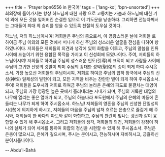 +++
title = 'Prayer bpn6556 in 한국어'
tags = ['lang-ko', 'bpn-unsorted']
+++
회의장에 들어가서는 항상 하느님께 대한 사랑 으로 고동치는 가슴과 하느님에 대한 기억 외에 모든 것을 잊어버린 순결한 입으로 이 기도문을 낭송하라. 그리하면 전능자께서는 그대들이 최대 의 승리를 얻을 수 있도록 친절히 도우실 것이다.


하느님, 저의 하느님이시여! 저희들은 주님의 종으로서, 이 영광스러운 날에 저희들 로 하여금 주님 이외의 모든 것에서 떠나게 하신 주님의 성스러운 얼굴을 전심을 다하여 향하였나이다. 저희들은 저희들의 의견과 생각에 있어 화합을 이루고, 주님의 말씀을 인류 사이에 드높이기 위한 융합된 목적을 가지고 이 신성회에 모였나이다. 주여, 저희들의 하느님이시여! 저희들로 하여금 주님의 성스러운 인도(引導)의 표적이 되고 사람들 사이에 주님의 고귀한 신앙의 깃발이 되며 주님의 강대한 성약(聖約)의 종이 되게 하여 주시옵소서. 가장 높으신 저희들의 주님이시여, 저희로 하여금 주님의 압하 왕국에서 주님의 신성(神性) 일체성의 발현이 되고, 모든 지역을 비추는 찬란한 별이 되게 하여 주시옵소서. 주여! 저희들을 도우시와 저희로 하여금 주님의 놀라운 은혜의 파도로 물결치는 대양이 되고, 주님의 가장 영광된 높은 곳에서 흘러내리는 시내가 되며, 주님의 거룩한 대업의 나무에 열리는 좋은 열매가 되고, 주님의 하늘나라 포도원에서 주님의 은혜의 미풍에 흔들리는 나무가 되게 하여 주시옵소서. 하느님! 저희들의 영혼을 주님의 신성한 단일성의 시(詩)에 의지하게 하시고, 저희들의 마음을 주님의 넘쳐 흐르는 은총으로 즐겁게 해 주시와, 저희들이 한 바다의 파도와 같이 화합하고, 주님의 찬란히 빛나는 광선과 같이 융합할 수 있게 해 주시옵소서. 그리고 저희들의 생각, 저희들의 의견, 저희들의 감정이 하나의 실체가 되어 세계를 통하여 화합의 정신을 시현할 수 있게 해 주시옵소서. 주님은 은총이 많으시고, 은혜가 깊으시며, 주시는 분이시고, 전능하시며 자비하시고, 긍휼하신 분이시옵나이다.

-- Abdu'l-Bahá
